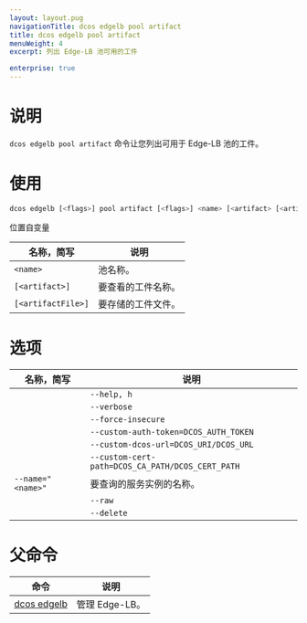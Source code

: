 ```yaml
---
layout: layout.pug
navigationTitle: dcos edgelb pool artifact
title: dcos edgelb pool artifact
menuWeight: 4
excerpt: 列出 Edge-LB 池可用的工件

enterprise: true
---
```


# 说明
 `dcos edgelb pool artifact` 命令让您列出可用于 Edge-LB 池的工件。

# 使用

```bash
dcos edgelb [<flags>] pool artifact [<flags>] <name> [<artifact> [<artifactFile>]]
````

位置自变量

| 名称，简写 | 说明 |
|---------|-------------|
| `<name>` | 池名称。|
| `[<artifact>]` | 要查看的工件名称。|
| `[<artifactFile>]` | 要存储的工件文件。|


# 选项

| 名称，简写 | 说明 |
|---------|-------------|
| | `--help, h` | 显示使用情况。|
| | `--verbose` | 启用额外的请求和响应记录。|
| | `--force-insecure` | 在查询服务时允许未经验证的 TLS 证书。|
| | `--custom-auth-token=DCOS_AUTH_TOKEN` | 指定在查询服务时使用的自定义授权令牌。|
| | `--custom-dcos-url=DCOS_URI/DCOS_URL` | 指定在查询服务时使用的自定义集群 URL。|
| | `--custom-cert-path=DCOS_CA_PATH/DCOS_CERT_PATH` | 指定在查询服务时使用的自定义 TLS CA 证书文件。|
| `--name=" <name>"` | 要查询的服务实例的名称。|
| | `--raw` | 显示未解析的工件。|
| | `--delete` | 删除工件。|

# 父命令

| 命令 | 说明 |
|---------|-------------|
| [dcos edgelb](/dcos/cn/1.11/cli/command-reference/dcos-edgelb/) | 管理 Edge-LB。|
